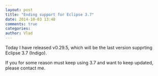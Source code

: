 ```yaml
---
layout: post
title: "Ending support for Eclipse 3.7"
date: 2014-10-03 13:48
comments: true
categories: 
author: Vlad
---
```


Today I have released v0.29.5, which will be the last version supprting Eclipse 3.7 (Indigo).

If you for some reason must keep using 3.7 and want to keep updated, please contact me.

